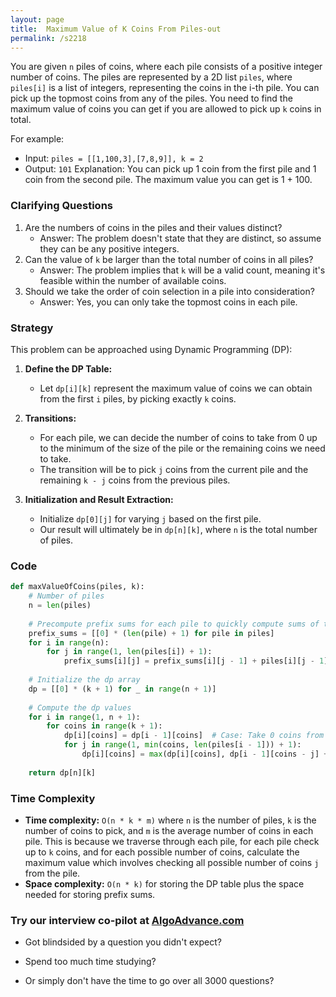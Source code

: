 ```yaml
---
layout: page
title:  Maximum Value of K Coins From Piles-out
permalink: /s2218
---
```


You are given `n` piles of coins, where each pile consists of a positive integer number of coins. The piles are represented by a 2D list `piles`, where `piles[i]` is a list of integers, representing the coins in the i-th pile. You can pick up the topmost coins from any of the piles. You need to find the maximum value of coins you can get if you are allowed to pick up `k` coins in total.

For example:
- Input: `piles = [[1,100,3],[7,8,9]], k = 2`
- Output: `101`
Explanation: You can pick up 1 coin from the first pile and 1 coin from the second pile. The maximum value you can get is 1 + 100.

### Clarifying Questions

1. Are the numbers of coins in the piles and their values distinct?
   - Answer: The problem doesn't state that they are distinct, so assume they can be any positive integers.
2. Can the value of `k` be larger than the total number of coins in all piles?
   - Answer: The problem implies that `k` will be a valid count, meaning it's feasible within the number of available coins.
3. Should we take the order of coin selection in a pile into consideration?
   - Answer: Yes, you can only take the topmost coins in each pile.

### Strategy

This problem can be approached using Dynamic Programming (DP):

1. **Define the DP Table:**
   - Let `dp[i][k]` represent the maximum value of coins we can obtain from the first `i` piles, by picking exactly `k` coins.

2. **Transitions:**
   - For each pile, we can decide the number of coins to take from 0 up to the minimum of the size of the pile or the remaining coins we need to take.
   - The transition will be to pick `j` coins from the current pile and the remaining `k - j` coins from the previous piles.

3. **Initialization and Result Extraction:**
   - Initialize `dp[0][j]` for varying `j` based on the first pile.
   - Our result will ultimately be in `dp[n][k]`, where `n` is the total number of piles.

### Code

```python
def maxValueOfCoins(piles, k):
    # Number of piles
    n = len(piles)
    
    # Precompute prefix sums for each pile to quickly compute sums of top j coins
    prefix_sums = [[0] * (len(pile) + 1) for pile in piles]
    for i in range(n):
        for j in range(1, len(piles[i]) + 1):
            prefix_sums[i][j] = prefix_sums[i][j - 1] + piles[i][j - 1]
    
    # Initialize the dp array
    dp = [[0] * (k + 1) for _ in range(n + 1)]
    
    # Compute the dp values
    for i in range(1, n + 1):
        for coins in range(k + 1):
            dp[i][coins] = dp[i - 1][coins]  # Case: Take 0 coins from the current pile
            for j in range(1, min(coins, len(piles[i - 1])) + 1):
                dp[i][coins] = max(dp[i][coins], dp[i - 1][coins - j] + prefix_sums[i - 1][j])
    
    return dp[n][k]
```

### Time Complexity

- **Time complexity:** `O(n * k * m)` where `n` is the number of piles, `k` is the number of coins to pick, and `m` is the average number of coins in each pile. This is because we traverse through each pile, for each pile check up to `k` coins, and for each possible number of coins, calculate the maximum value which involves checking all possible number of coins `j` from the pile.
- **Space complexity:** `O(n * k)` for storing the DP table plus the space needed for storing prefix sums.


### Try our interview co-pilot at [AlgoAdvance.com](https://algoAdvance.com)

- Got blindsided by a question you didn't expect?

- Spend too much time studying?

- Or simply don't have the time to go over all 3000 questions?

